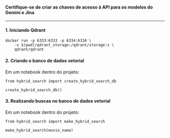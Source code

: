 #### Certifique-se de criar as chaves de acesso à API para os modelos do Gemini e Jina

--------
#### 1. Iniciando Qdrant
```
docker run -p 6333:6333 -p 6334:6334 \
    -v $(pwd)/qdrant_storage:/qdrant/storage:z \
    qdrant/qdrant
```

#### 2. Criando o banco de dados vetorial
Em um notebook dentro do projeto:
```
from hybrid_search import create_hybrid_search_db

create_hybrid_search_db()
```

#### 3. Realizando buscas no banco de dados vetorial
Em um notebook dentro do projeto:
```
from hybrid_search import make_hybrid_search

make_hybrid_search(movie_name)
```

